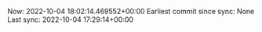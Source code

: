 Now: 2022-10-04 18:02:14.469552+00:00 Earliest commit since sync: None Last sync: 2022-10-04 17:29:14+00:00
